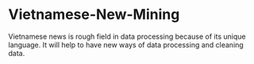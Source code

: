 # Vietnamese-New-Mining
Vietnamese news is rough field in data processing because of its unique language. It will help to have new ways of data processing and cleaning data.
